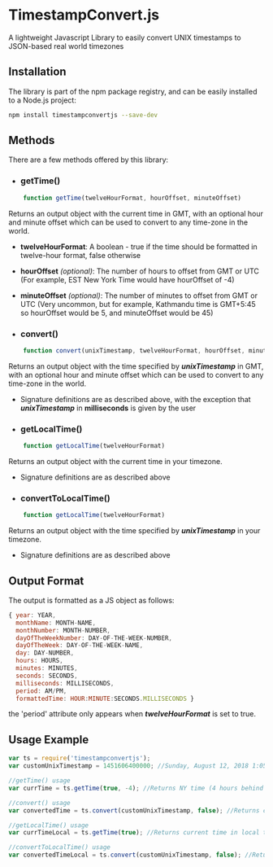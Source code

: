# TimestampConvert.js
A lightweight Javascript Library to easily convert UNIX timestamps to JSON-based real world timezones

## Installation
The library is part of the npm package registry, and can be easily installed to a Node.js project:

```sh
npm install timestampconvertjs --save-dev
```

## Methods
There are a few methods offered by this library:

* ### getTime()
```js
    function getTime(twelveHourFormat, hourOffset, minuteOffset)
```
Returns an output object with the current time in GMT, with an optional hour and minute offset which can be used to convert to any time-zone in the world.
  * **twelveHourFormat**: A boolean - true if the time should be formatted in twelve-hour format, false otherwise
  * **hourOffset** *(optional)*: The number of hours to offset from GMT or UTC (For example, EST New York Time would have hourOffset of -4)
  * **minuteOffset** *(optional)*: The number of minutes to offset from GMT or UTC (Very uncommon, but for example, Kathmandu time is GMT+5:45 so hourOffset would be 5, and minuteOffset would be 45)

* ### convert()
```js
    function convert(unixTimestamp, twelveHourFormat, hourOffset, minuteOffset)
```
Returns an output object with the time specified by ***unixTimestamp*** in GMT, with an optional hour and minute offset which can be used to convert to any time-zone in the world.
  * Signature definitions are as described above, with the exception that ***unixTimestamp*** in **milliseconds** is given by the user

* ### getLocalTime()
```js
    function getLocalTime(twelveHourFormat)
```
Returns an output object with the current time in your timezone.
   * Signature definitions are as described above
   
* ### convertToLocalTime()
```js
    function getLocalTime(twelveHourFormat)
```
Returns an output object with the time specified by ***unixTimestamp*** in your timezone.
   * Signature definitions are as described above

## Output Format
The output is formatted as a JS object as follows:
```js
{ year: YEAR,
  monthName: MONTH-NAME,
  monthNumber: MONTH-NUMBER,
  dayOfTheWeekNumber: DAY-OF-THE-WEEK-NUMBER,
  dayOfTheWeek: DAY-OF-THE-WEEK-NAME,
  day: DAY-NUMBER,
  hours: HOURS,
  minutes: MINUTES,
  seconds: SECONDS,
  milliseconds: MILLISECONDS,
  period: AM/PM,
  formattedTime: HOUR:MINUTE:SECONDS.MILLISECONDS }
```
the 'period' attribute only appears when ***twelveHourFormat*** is set to true.
## Usage Example
```js
var ts = require('timestampconvertjs');
var customUnixTimestamp = 1451606400000; //Sunday, August 12, 2018 1:05:31 AM

//getTime() usage
var currTime = ts.getTime(true, -4); //Returns NY time (4 hours behind GMT) in 12-hr format

//convert() usage
var convertedTime = ts.convert(customUnixTimestamp, false); //Returns converted GMT time in 24-hr format

//getLocalTime() usage
var currTimeLocal = ts.getTime(true); //Returns current time in local timezone in 12-hr format

//convertToLocalTime() usage
var convertedTimeLocal = ts.convert(customUnixTimestamp, false); //Returns converted time in local timezone in 24-hr format

```
